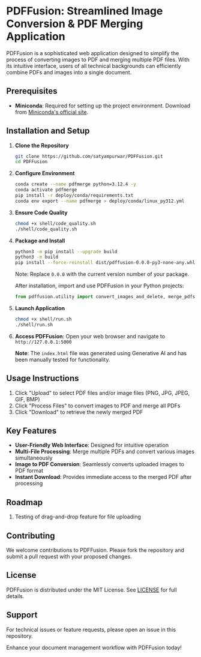 # PDFFusion: Streamlined Image Conversion & PDF Merging Application

PDFFusion is a sophisticated web application designed to simplify the process of converting images to PDF and merging multiple PDF files. With its intuitive interface, users of all technical backgrounds can efficiently combine PDFs and images into a single document.

## Prerequisites

- **Miniconda**: Required for setting up the project environment. Download from [Miniconda's official site](https://docs.conda.io/en/latest/miniconda.html).

## Installation and Setup

1. **Clone the Repository**
   ```bash
   git clone https://github.com/satyampurwar/PDFFusion.git
   cd PDFFusion
   ```

2. **Configure Environment**
   ```bash
   conda create --name pdfmerge python=3.12.4 -y
   conda activate pdfmerge
   pip install -r deploy/conda/requirements.txt
   conda env export --name pdfmerge > deploy/conda/linux_py312.yml
   ```

3. **Ensure Code Quality**
   ```bash
   chmod +x shell/code_quality.sh
   ./shell/code_quality.sh
   ```

4. **Package and Install**
   ```bash
   python3 -m pip install --upgrade build
   python3 -m build
   pip install --force-reinstall dist/pdffusion-0.0.0-py3-none-any.whl
   ```
   Note: Replace `0.0.0` with the current version number of your package.

   After installation, import and use PDFFusion in your Python projects:
   ```python
   from pdffusion.utility import convert_images_and_delete, merge_pdfs
   ```

5. **Launch Application**
   ```bash
   chmod +x shell/run.sh
   ./shell/run.sh
   ```

6. **Access PDFFusion**: Open your web browser and navigate to `http://127.0.0.1:5000`
   
   **Note**: The `index.html` file was generated using Generative AI and has been manually tested for functionality.

## Usage Instructions

1. Click "Upload" to select PDF files and/or image files (PNG, JPG, JPEG, GIF, BMP)
2. Click "Process Files" to convert images to PDF and merge all PDFs
3. Click "Download" to retrieve the newly merged PDF

## Key Features

- **User-Friendly Web Interface**: Designed for intuitive operation
- **Multi-File Processing**: Merge multiple PDFs and convert various images simultaneously
- **Image to PDF Conversion**: Seamlessly converts uploaded images to PDF format
- **Instant Download**: Provides immediate access to the merged PDF after processing

## Roadmap

1. Testing of drag-and-drop feature for file uploading

## Contributing

We welcome contributions to PDFFusion. Please fork the repository and submit a pull request with your proposed changes.

## License

PDFFusion is distributed under the MIT License. See [LICENSE](LICENSE) for full details.

## Support

For technical issues or feature requests, please open an issue in this repository.

Enhance your document management workflow with PDFFusion today!